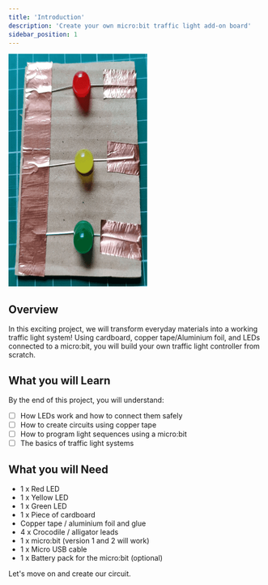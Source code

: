 ```yaml
---
title: 'Introduction'
description: 'Create your own micro:bit traffic light add-on board'
sidebar_position: 1
---
```


![DIY Traffic Lights cover](./img/TLCircuit03.png)

## Overview

In this exciting project, we will transform everyday materials into a working traffic light system! Using cardboard, copper tape/Aluminium foil, and LEDs connected to a micro:bit, you will build your own traffic light controller from scratch.

## What you will Learn

By the end of this project, you will understand:

- [ ] How LEDs work and how to connect them safely
- [ ] How to create circuits using copper tape
- [ ] How to program light sequences using a micro:bit
- [ ] The basics of traffic light systems

## What you will Need

- 1 x Red LED
- 1 x Yellow LED
- 1 x Green LED
- 1 x Piece of cardboard
- Copper tape / aluminium foil and glue
- 4 x Crocodile / alligator leads
- 1 x micro:bit (version 1 and 2 will work)
- 1 x Micro USB cable
- 1 x Battery pack for the micro:bit (optional)

Let's move on and create our circuit.